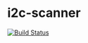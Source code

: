 # i2c-scanner
[![Build Status](https://travis-ci.org/szefoski/i2c-scanner.svg?branch=master)](https://travis-ci.org/szefoski/i2c-scanner)
